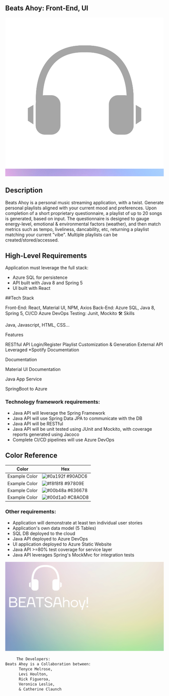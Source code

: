 ## Beats Ahoy: Front-End, UI

   ![](baAssets/img2.svg)

## Description
Beats Ahoy is a personal music streaming application, with a twist. Generate personal playlists aligned with your current mood and preferences. Upon completion of a short proprietary questionnaire, a playlist of up to 20 songs is generated, based on input. The questionnaire is designed to gauge energy-level, emotional & environmental factors (weather), and then match metrics such as tempo, liveliness, dancability, etc, returning a playlist matching your current "vibe".  Multiple playlists can be created/stored/accessed.


## High-Level Requirements

Application must leverage the full stack:

-   Azure SQL for persistence
-   API built with Java 8 and Spring 5
-   UI built with React

##Tech Stack

Front-End: React, Material UI, NPM, Axios
Back-End: Azure SQL, Java 8, Spring 5, CI/CD Azure DevOps
Testing: Junit, Mockito
🛠 Skills

Java, Javascript, HTML, CSS...

Features

RESTful API
Login/Register
Playlist Customization & Generation
External API Leveraged *Spotify
Documentation

Documentation

Material UI Documentation

Java App Service

SpringBoot to Azure

### Technology framework requirements:

-   Java API will leverage the Spring Framework
-   Java API will use Spring Data JPA to communicate with the DB
-   Java API will be RESTful
-   Java API will be unit tested using JUnit and Mockito, with coverage reports generated using Jacoco
-   Complete CI/CD pipelines will use Azure DevOps

## Color Reference

| Color             | Hex                                                                |
| ----------------- | ------------------------------------------------------------------ |
| Example Color | ![#0a192f](https://via.placeholder.com/10/0a192f?text=+) #90ADC6 |
| Example Color | ![#f8f8f8](https://via.placeholder.com/10/f8f8f8?text=+) #97809E |
| Example Color | ![#00b48a](https://via.placeholder.com/10/00b48a?text=+) #636678 |
| Example Color | ![#00d1a0](https://via.placeholder.com/10/00b48a?text=+) #C8AOD8 |


### Other requirements:

-   Application will demonstrate at least ten individual user stories
-   Application's own data model (5 Tables)
-   SQL DB deployed to the cloud
-   Java API deployed to Azure DevOps
-   UI application deployed to Azure Static Website 
-   Java API >=80% test coverage for service layer 
-   Java API leverages Spring's MockMvc for integration tests 

![](baAssets/BeatsAhoyPPT.svg)

         The Developers: 
    Beats Ahoy is a Collaboration between: 
          Tenyce Melrose,
          Levi Houlton,
          Rick Figueroa,
          Veronica Leslie, 
          & Catherine Claunch
